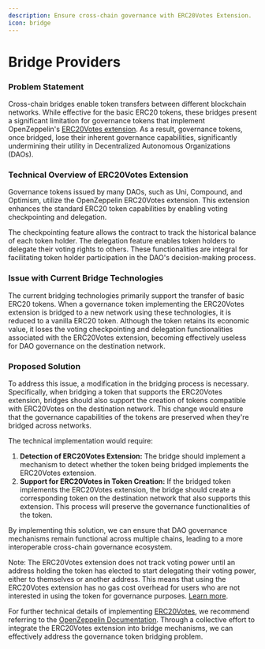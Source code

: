 ```yaml
---
description: Ensure cross-chain governance with ERC20Votes Extension.
icon: bridge
---
```


# Bridge Providers

### Problem Statement

Cross-chain bridges enable token transfers between different blockchain networks. While effective for the basic ERC20 tokens, these bridges present a significant limitation for governance tokens that implement OpenZeppelin's [ERC20Votes extension](https://github.com/OpenZeppelin/openzeppelin-contracts/blob/9a2e4cb3a71326bc91a177f7b1f184448ccc799f/contracts/token/ERC20/extensions/ERC20Votes.sol). As a result, governance tokens, once bridged, lose their inherent governance capabilities, significantly undermining their utility in Decentralized Autonomous Organizations (DAOs).

### Technical Overview of ERC20Votes Extension

Governance tokens issued by many DAOs, such as Uni, Compound, and Optimism, utilize the OpenZeppelin ERC20Votes extension. This extension enhances the standard ERC20 token capabilities by enabling voting checkpointing and delegation.

The checkpointing feature allows the contract to track the historical balance of each token holder. The delegation feature enables token holders to delegate their voting rights to others. These functionalities are integral for facilitating token holder participation in the DAO's decision-making process.

### Issue with Current Bridge Technologies

The current bridging technologies primarily support the transfer of basic ERC20 tokens. When a governance token implementing the ERC20Votes extension is bridged to a new network using these technologies, it is reduced to a vanilla ERC20 token. Although the token retains its economic value, it loses the voting checkpointing and delegation functionalities associated with the ERC20Votes extension, becoming effectively useless for DAO governance on the destination network.

### Proposed Solution

To address this issue, a modification in the bridging process is necessary. Specifically, when bridging a token that supports the ERC20Votes extension, bridges should also support the creation of tokens compatible with ERC20Votes on the destination network. This change would ensure that the governance capabilities of the tokens are preserved when they're bridged across networks.

The technical implementation would require:

1. **Detection of ERC20Votes Extension:** The bridge should implement a mechanism to detect whether the token being bridged implements the ERC20Votes extension.
2. **Support for ERC20Votes in Token Creation:** If the bridged token implements the ERC20Votes extension, the bridge should create a corresponding token on the destination network that also supports this extension. This process will preserve the governance functionalities of the token.

By implementing this solution, we can ensure that DAO governance mechanisms remain functional across multiple chains, leading to a more interoperable cross-chain governance ecosystem.

Note: The ERC20Votes extension does not track voting power until an address holding the token has elected to start delegating their voting power, either to themselves or another address. This means that using the ERC20Votes extension has no gas cost overhead for users who are not interested in using the token for governance purposes. [Learn more](https://github.com/OpenZeppelin/openzeppelin-contracts/blob/9a2e4cb3a71326bc91a177f7b1f184448ccc799f/contracts/token/ERC20/extensions/ERC20Votes.sol#L22-L23).

For further technical details of implementing [ERC20Votes](https://github.com/OpenZeppelin/openzeppelin-contracts/blob/9a2e4cb3a71326bc91a177f7b1f184448ccc799f/contracts/token/ERC20/extensions/ERC20Votes.sol), we recommend referring to the [OpenZeppelin Documentation](https://docs.openzeppelin.com/contracts/4.x/api/governance). Through a collective effort to integrate the ERC20Votes extension into bridge mechanisms, we can effectively address the governance token bridging problem.
